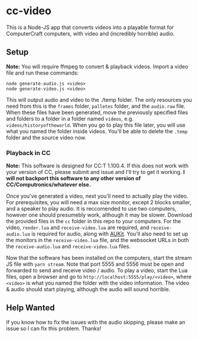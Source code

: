 # cc-video

This is a Node-JS app that converts videos into a playable format for ComputerCraft computers, with video and (incredibly horrible) audio.

## Setup

**Note:** You will require ffmpeg to convert & playback videos.
Import a video file and run these commands:

```
node generate-audio.js <video>
node generate-video.js <video>
```

This will output audio and video to the ./temp folder. The only resources you need from this is the `frames` folder, `palletes` folder, and the `audio.raw` file.
When these files have been generated, move the previously specified files and folders to a folder in a folder named `videos`, e.g. `videos/historyoftheworld`. When you go to play this file later, you will use what you named the folder inside videos. You'll be able to delete the `.temp` folder and the source video now.

### Playback in CC

**Note:** This software is designed for CC:T 1.100.4. If this does not work with your version of CC, please submit and issue and I'll try to get it working. **I will not backport this software to any other version of CC/Computronics/whatever else.**

Once you've generated a video, next you'll need to actually play the video. For prerequisites, you will need a max size monitor, except 2 blocks smaller, and a speaker to play audio. It is reccomended to use two computers, however one should presumebly work, although it may be slower. Download the provided files in the `cc` folder in this repo to your computers. For the video, `render.lua` and `receive-video.lua` are required, and `receive-audio.lua` is required for audio, along with [AUKit](https://github.com/MCJack123/AUKit). You'll also need to set up the monitors in the `receive-video.lua` file, and the websocket URLs in both the `receive-audio.lua` and `receive-video.lua` files.

Now that the software has been installed on the computers, start the stream JS file with `yarn stream`. Note that port 5555 and 5556 must be open and forwarded to send and receive video / audio. To play a video, start the Lua files, open a browser and go to `http://localhost:5555/play/<video>`, where `<video>` is what you named the folder with the video information. The video & audio should start playing, although the audio will sound horrible.

## Help Wanted

If you know how to fix the issues with the audio skipping, please make an issue so I can fix this problem. Thanks!
